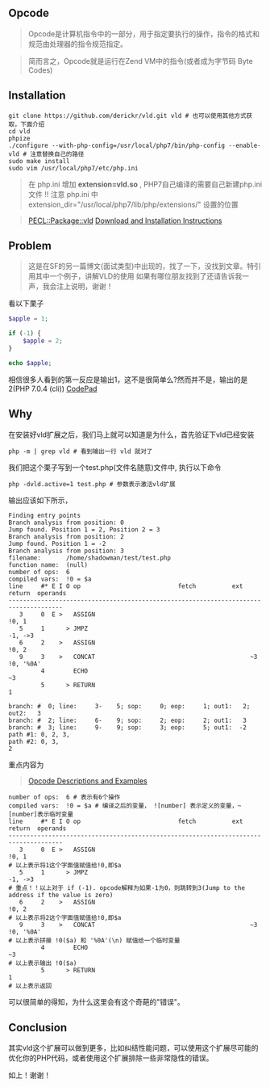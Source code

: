 Opcode
---
> Opcode是计算机指令中的一部分，用于指定要执行的操作，指令的格式和规范由处理器的指令规范指定。

> 简而言之，Opcode就是运行在Zend VM中的指令(或者成为字节码 Byte Codes)

Installation
---
```
git clone https://github.com/derickr/vld.git vld # 也可以使用其他方式获取，下面介绍
cd vld
phpize
./configure --with-php-config=/usr/local/php7/bin/php-config --enable-vld # 注意替换自己的路径
sudo make install
sudo vim /usr/local/php7/etc/php.ini
```
> 在 php.ini 增加 __extension=vld.so__ , PHP7自己编译的需要自己新建php.ini文件
> !! 注意 php.ini 中 extension_dir="/usr/local/php7/lib/php/extensions/" 设置的位置

> [PECL::Package::vld](http://pecl.php.net/package/vld)
> [Download and Installation Instructions](https://derickrethans.nl/projects.html#vld)

Problem
---
> 这是在SF的另一篇博文(面试类型)中出现的，找了一下，没找到文章。特引用其中一个例子，讲解VLD的使用
> 如果有哪位朋友找到了还请告诉我一声，我会注上说明，谢谢！

看以下栗子
```php
$apple = 1;

if (-1) {
    $apple = 2;
}

echo $apple;
```

相信很多人看到的第一反应是输出1，这不是很简单么?然而并不是，输出的是2(PHP 7.0.4 (cli)) [CodePad](http://codepad.org/WLePpxAa)

Why
---
在安装好vld扩展之后，我们马上就可以知道是为什么，首先验证下vld已经安装
```
php -m | grep vld # 看到输出一行 vld 就对了
```

我们把这个栗子写到一个test.php(文件名随意)文件中, 执行以下命令
```shell
php -dvld.active=1 test.php # 参数表示激活vld扩展
```
输出应该如下所示，
```
Finding entry points
Branch analysis from position: 0
Jump found. Position 1 = 2, Position 2 = 3
Branch analysis from position: 2
Jump found. Position 1 = -2
Branch analysis from position: 3
filename:       /home/shadowman/test/test.php
function name:  (null)
number of ops:  6
compiled vars:  !0 = $a
line     #* E I O op                           fetch          ext  return  operands
-------------------------------------------------------------------------------------
   3     0  E >   ASSIGN                                                   !0, 1
   5     1      > JMPZ                                                     -1, ->3
   6     2    >   ASSIGN                                                   !0, 2
   9     3    >   CONCAT                                           ~3      !0, '%0A'
         4        ECHO                                                     ~3
         5      > RETURN                                                   1

branch: #  0; line:     3-    5; sop:     0; eop:     1; out1:   2; out2:   3
branch: #  2; line:     6-    9; sop:     2; eop:     2; out1:   3
branch: #  3; line:     9-    9; sop:     3; eop:     5; out1:  -2
path #1: 0, 2, 3, 
path #2: 0, 3, 
2
```
重点内容为
> [Opcode Descriptions and Examples](http://jp2.php.net/manual/zh/internals2.opcodes.list.php#internals2.opcodes.list)
```
number of ops:  6 # 表示有6个操作
compiled vars:  !0 = $a # 编译之后的变量， ![number] 表示定义的变量，~[number]表示临时变量
line     #* E I O op                           fetch          ext  return  operands
-------------------------------------------------------------------------------------
   3     0  E >   ASSIGN                                                   !0, 1
# 以上表示将1这个字面值赋值给!0,即$a
   5     1      > JMPZ                                                     -1, ->3
# 重点！！以上对于 if (-1). opcode解释为如果-1为0，则跳转到3(Jump to the address if the value is zero)
   6     2    >   ASSIGN                                                   !0, 2
# 以上表示将2这个字面值赋值给!0,即$a
   9     3    >   CONCAT                                           ~3      !0, '%0A'
# 以上表示拼接 !0($a) 和 '%0A'(\n) 赋值给一个临时变量
         4        ECHO                                                     ~3
# 以上表示输出 !0($a)
         5      > RETURN                                                   1
# 以上表示返回
```
可以很简单的得知，为什么这里会有这个奇葩的"错误"。

Conclusion
---
其实vld这个扩展可以做到更多，比如纠结性能问题，可以使用这个扩展尽可能的优化你的PHP代码，或者使用这个扩展排除一些非常隐性的错误。

如上！谢谢！

